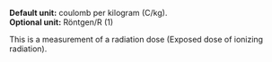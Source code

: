 **Default unit:** coulomb per kilogram (C/kg).   
**Optional unit:** Röntgen/R (1)

This is a measurement of a radiation dose (Exposed dose of ionizing radiation). 
